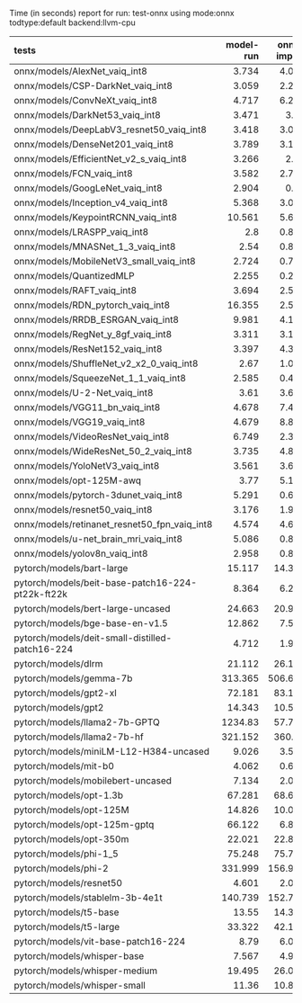 Time (in seconds) report for run: test-onnx using mode:onnx todtype:default backend:llvm-cpu

| tests                                            |   model-run |   onnx-import |   torch-mlir |   iree-compile |   inference |
|:-------------------------------------------------|------------:|--------------:|-------------:|---------------:|------------:|
| onnx/models/AlexNet_vaiq_int8                    |       3.734 |         4.002 |            0 |          5.241 |       0.429 |
| onnx/models/CSP-DarkNet_vaiq_int8                |       3.059 |         2.232 |            0 |          8.635 |       0.607 |
| onnx/models/ConvNeXt_vaiq_int8                   |       4.717 |         6.287 |            0 |         18.561 |       0.937 |
| onnx/models/DarkNet53_vaiq_int8                  |       3.471 |         3.06  |            0 |          7.786 |       0.647 |
| onnx/models/DeepLabV3_resnet50_vaiq_int8         |       3.418 |         3.002 |            0 |          9.089 |       1.707 |
| onnx/models/DenseNet201_vaiq_int8                |       3.789 |         3.191 |            0 |         27.645 |       0.365 |
| onnx/models/EfficientNet_v2_s_vaiq_int8          |       3.266 |         2.81  |            0 |         18.357 |       0.411 |
| onnx/models/FCN_vaiq_int8                        |       3.582 |         2.795 |            0 |          7.78  |       0.819 |
| onnx/models/GoogLeNet_vaiq_int8                  |       2.904 |         0.87  |            0 |          8.931 |       0.222 |
| onnx/models/Inception_v4_vaiq_int8               |       5.368 |         3.018 |            0 |          8.643 |       0     |
| onnx/models/KeypointRCNN_vaiq_int8               |      10.561 |         5.624 |            0 |          1.927 |       0     |
| onnx/models/LRASPP_vaiq_int8                     |       2.8   |         0.857 |            0 |          9.263 |       9.458 |
| onnx/models/MNASNet_1_3_vaiq_int8                |       2.54  |         0.847 |            0 |          6.637 |       0.162 |
| onnx/models/MobileNetV3_small_vaiq_int8          |       2.724 |         0.733 |            0 |          7.86  |       0.134 |
| onnx/models/QuantizedMLP                         |       2.255 |         0.289 |            0 |          0.916 |       0.068 |
| onnx/models/RAFT_vaiq_int8                       |       3.694 |         2.583 |            0 |         13.242 |       0     |
| onnx/models/RDN_pytorch_vaiq_int8                |      16.355 |         2.541 |            0 |         14.256 |     101.136 |
| onnx/models/RRDB_ESRGAN_vaiq_int8                |       9.981 |         4.194 |            0 |         31.799 |      63.161 |
| onnx/models/RegNet_y_8gf_vaiq_int8               |       3.311 |         3.163 |            0 |         11.07  |       0.554 |
| onnx/models/ResNet152_vaiq_int8                  |       3.397 |         4.338 |            0 |         14.373 |       0.684 |
| onnx/models/ShuffleNet_v2_x2_0_vaiq_int8         |       2.67  |         1.076 |            0 |          5.433 |       0.163 |
| onnx/models/SqueezeNet_1_1_vaiq_int8             |       2.585 |         0.475 |            0 |          4.455 |       0.14  |
| onnx/models/U-2-Net_vaiq_int8                    |       3.61  |         3.677 |            0 |         16.73  |       1.718 |
| onnx/models/VGG11_bn_vaiq_int8                   |       4.678 |         7.468 |            0 |          8.847 |       0.715 |
| onnx/models/VGG19_vaiq_int8                      |       4.679 |         8.803 |            0 |         10.191 |       0.997 |
| onnx/models/VideoResNet_vaiq_int8                |       6.749 |         2.376 |            0 |          3.947 |      81.204 |
| onnx/models/WideResNet_50_2_vaiq_int8            |       3.735 |         4.865 |            0 |          9.284 |       0.813 |
| onnx/models/YoloNetV3_vaiq_int8                  |       3.561 |         3.672 |            0 |         10.903 |      14.32  |
| onnx/models/opt-125M-awq                         |       3.77  |         5.105 |            0 |          6.252 |       0     |
| onnx/models/pytorch-3dunet_vaiq_int8             |       5.291 |         0.655 |            0 |          3.747 |      25.23  |
| onnx/models/resnet50_vaiq_int8                   |       3.176 |         1.973 |            0 |          7.023 |       0.437 |
| onnx/models/retinanet_resnet50_fpn_vaiq_int8     |       4.574 |         4.604 |            0 |          1.51  |       0     |
| onnx/models/u-net_brain_mri_vaiq_int8            |       5.086 |         0.822 |            0 |          3.623 |      53.643 |
| onnx/models/yolov8n_vaiq_int8                    |       2.958 |         0.858 |            0 |          9.497 |       4.846 |
| pytorch/models/bart-large                        |      15.117 |        14.384 |            0 |          6.979 |       0     |
| pytorch/models/beit-base-patch16-224-pt22k-ft22k |       8.364 |         6.212 |            0 |          9.882 |       0.767 |
| pytorch/models/bert-large-uncased                |      24.663 |        20.943 |            0 |          9.923 |       0     |
| pytorch/models/bge-base-en-v1.5                  |      12.862 |         7.562 |            0 |          4.038 |       0     |
| pytorch/models/deit-small-distilled-patch16-224  |       4.712 |         1.902 |            0 |          5.308 |       0.287 |
| pytorch/models/dlrm                              |      21.112 |        26.186 |            0 |         14.86  |       0     |
| pytorch/models/gemma-7b                          |     313.365 |       506.681 |            0 |        532.323 |      99.571 |
| pytorch/models/gpt2-xl                           |      72.181 |        83.155 |            0 |         92.936 |      13.418 |
| pytorch/models/gpt2                              |      14.343 |        10.551 |            0 |         11.736 |       4.402 |
| pytorch/models/llama2-7b-GPTQ                    |    1234.83  |        57.755 |            0 |         65.676 |      12.997 |
| pytorch/models/llama2-7b-hf                      |     321.152 |       360.11  |            0 |        380.91  |      52.762 |
| pytorch/models/miniLM-L12-H384-uncased           |       9.026 |         3.518 |            0 |          1.605 |       0     |
| pytorch/models/mit-b0                            |       4.062 |         0.644 |            0 |          6.506 |       0.392 |
| pytorch/models/mobilebert-uncased                |       7.134 |         2.039 |            0 |         13.838 |       0.246 |
| pytorch/models/opt-1.3b                          |      67.281 |        68.692 |            0 |         47.161 |       0     |
| pytorch/models/opt-125M                          |      14.826 |        10.072 |            0 |          4.934 |       0     |
| pytorch/models/opt-125m-gptq                     |      66.122 |         6.835 |            0 |          2.877 |       0     |
| pytorch/models/opt-350m                          |      22.021 |        22.889 |            0 |          9.374 |       0     |
| pytorch/models/phi-1_5                           |      75.248 |        75.735 |            0 |         83.169 |      13.44  |
| pytorch/models/phi-2                             |     331.999 |       156.999 |            0 |        161.223 |      25.426 |
| pytorch/models/resnet50                          |       4.601 |         2.055 |            0 |          4.899 |       0.408 |
| pytorch/models/stablelm-3b-4e1t                  |     140.739 |       152.756 |            0 |        165.513 |      25.983 |
| pytorch/models/t5-base                           |      13.55  |        14.302 |            0 |         20.052 |      12.479 |
| pytorch/models/t5-large                          |      33.322 |        42.154 |            0 |         54.373 |      21.444 |
| pytorch/models/vit-base-patch16-224              |       8.79  |         6.066 |            0 |          8.481 |       0.647 |
| pytorch/models/whisper-base                      |       7.567 |         4.967 |            0 |          2.247 |       0     |
| pytorch/models/whisper-medium                    |      19.495 |        26.026 |            0 |         11.926 |       0     |
| pytorch/models/whisper-small                     |      11.36  |        10.862 |            0 |          4.912 |       0     |
